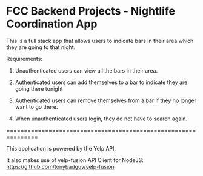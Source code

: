 # FCC Backend Projects - Nightlife Coordination App

This is a full stack app that allows users to indicate bars in
their area which they are going to that night.

Requirements:

1. Unauthenticated users can view all the bars in their area.

2. Authenticated users can add themselves to a bar to indicate 
they are going there tonight

3. Authenticated users can remove themselves from a bar if they
no longer want to go there.

4. When unauthenticated users login, they do not have to search
again.

===============================================================

This application is powered by the Yelp API.

It also makes use of yelp-fusion API Client for NodeJS:
https://github.com/tonybadguy/yelp-fusion